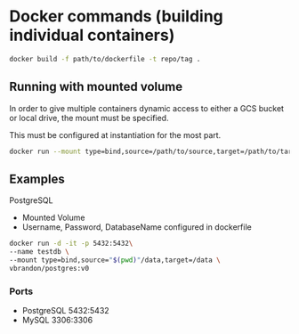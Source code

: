 # Docker commands (building individual containers)

```bash
docker build -f path/to/dockerfile -t repo/tag .
```


## Running with mounted volume
In order to give multiple containers dynamic access to either a GCS bucket or local drive, the mount must be specified.

This must be configured at instantiation for the most part.

```bash
docker run --mount type=bind,source=/path/to/source,target=/path/to/target
```

## Examples

PostgreSQL
* Mounted Volume
* Username, Password, DatabaseName configured in dockerfile
```bash
docker run -d -it -p 5432:5432\
--name testdb \
--mount type=bind,source="$(pwd)"/data,target=/data \
vbrandon/postgres:v0
```


### Ports
* PostgreSQL    5432:5432
* MySQL         3306:3306
